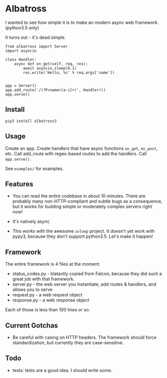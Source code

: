 # Albatross

I wanted to see how simple it is to make an modern async web framework. (python3.5 only)

It turns out - it's dead simple.

	from albatross import Server
	import asyncio

	class Handler:
		async def on_get(self, req, res):
			await asyncio.sleep(0.1)
			res.write('Hello, %s' % req.args['name'])


	app = Server()
	app.add_route('/(?P<name>[a-z]+)', Handler())
	app.serve()

## Install

    pip3 install albatross3

## Usage

Create an app. Create handlers that have async functions `on_get`, `on_post`, etc. Call add_route with regex-based routes
to add the handlers. Call `app.serve()`.

See `examples/` for examples.

## Features

- You can read the entire codebase in about 10 minutes.
  There are probably many non-HTTP-compliant and subtle bugs as a consequence, but
  it works for building simple or moderately complex servers right now!

- It's natively async

- This works with the awesome `uvloop` project. It doesn't yet work with pypy3, because they don't support python3.5.
  Let's make it happen!

## Framework

The entire framework is 4 files at the moment:

- status_codes.py - blatantly copied from Falcon, because they did such a great job with that framework.
- server.py - the web server you instantiate, add routes & handlers, and allows you to serve
- request.py - a web request object
- response.py - a web response object

Each of those is less than 100 lines or so.

## Current Gotchas

- Be careful with casing on HTTP headers. The framework should force standardization, but currently they are case-sensitive.

## Todo

- tests: tests are a good idea. I should write some.
